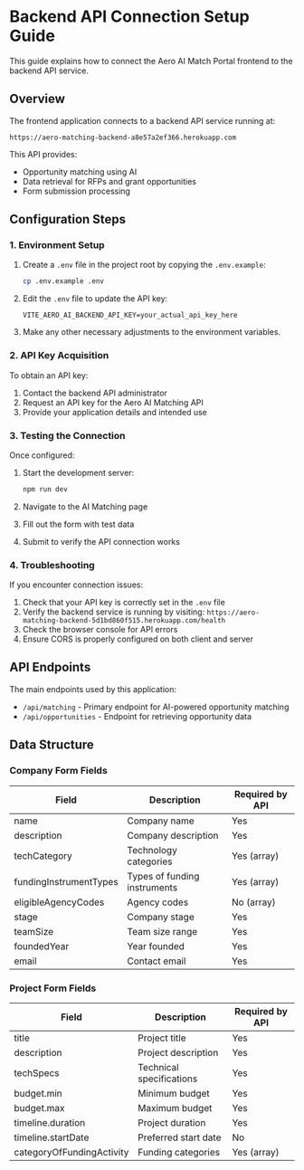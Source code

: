 # Backend API Connection Setup Guide

This guide explains how to connect the Aero AI Match Portal frontend to the backend API service.

## Overview

The frontend application connects to a backend API service running at:
```
https://aero-matching-backend-a8e57a2ef366.herokuapp.com
```

This API provides:
- Opportunity matching using AI
- Data retrieval for RFPs and grant opportunities
- Form submission processing

## Configuration Steps

### 1. Environment Setup

1. Create a `.env` file in the project root by copying the `.env.example`:
   ```bash
   cp .env.example .env
   ```

2. Edit the `.env` file to update the API key:
   ```
   VITE_AERO_AI_BACKEND_API_KEY=your_actual_api_key_here
   ```

3. Make any other necessary adjustments to the environment variables.

### 2. API Key Acquisition

To obtain an API key:

1. Contact the backend API administrator
2. Request an API key for the Aero AI Matching API
3. Provide your application details and intended use

### 3. Testing the Connection

Once configured:

1. Start the development server:
   ```bash
   npm run dev
   ```

2. Navigate to the AI Matching page
3. Fill out the form with test data
4. Submit to verify the API connection works

### 4. Troubleshooting

If you encounter connection issues:

1. Check that your API key is correctly set in the `.env` file
2. Verify the backend service is running by visiting: 
   `https://aero-matching-backend-5d1bd860f515.herokuapp.com/health`
3. Check the browser console for API errors
4. Ensure CORS is properly configured on both client and server

## API Endpoints

The main endpoints used by this application:

- `/api/matching` - Primary endpoint for AI-powered opportunity matching
- `/api/opportunities` - Endpoint for retrieving opportunity data

## Data Structure

### Company Form Fields

| Field | Description | Required by API |
|-------|-------------|----------------|
| name | Company name | Yes |
| description | Company description | Yes |
| techCategory | Technology categories | Yes (array) |
| fundingInstrumentTypes | Types of funding instruments | Yes (array) |
| eligibleAgencyCodes | Agency codes | No (array) |
| stage | Company stage | Yes |
| teamSize | Team size range | Yes |
| foundedYear | Year founded | Yes |
| email | Contact email | Yes |

### Project Form Fields

| Field | Description | Required by API |
|-------|-------------|----------------|
| title | Project title | Yes |
| description | Project description | Yes |
| techSpecs | Technical specifications | Yes |
| budget.min | Minimum budget | Yes |
| budget.max | Maximum budget | Yes |
| timeline.duration | Project duration | Yes |
| timeline.startDate | Preferred start date | No |
| categoryOfFundingActivity | Funding categories | Yes (array) |
